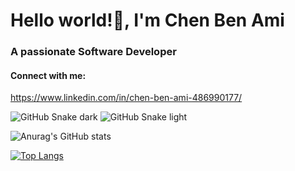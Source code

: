# Hello world!👋, I'm Chen Ben Ami

### A passionate Software Developer

#### Connect with me:

https://www.linkedin.com/in/chen-ben-ami-486990177/

![GitHub Snake dark](https://github.com/chenba12/chenba12/blob/output/github-snake-dark.svg#gh-dark-mode-only) 
![GitHub Snake light](https://github.com/chenba12/chenba12/blob/output/github-snake.svg#gh-light-mode-only) 

![Anurag's GitHub stats](https://github-readme-stats.vercel.app/api?username=chenba12&show_icons=true&hide_border=true&theme=transparent) 

[![Top Langs](https://github-readme-stats.vercel.app/api/top-langs/?username=chenba12&layout=compact&hide_border=true&theme=transparent)](https://github.com/anuraghazra/github-readme-stats)

<!--
**chenba12/chenba12** is a ✨ _special_ ✨ repository because its `README.md` (this file) appears on your GitHub profile.

Here are some ideas to get you started:

- 🔭 I’m currently working on ...
- 🌱 I’m currently learning ...
- 👯 I’m looking to collaborate on ...
- 🤔 I’m looking for help with ...
- 💬 Ask me about ...
- 📫 How to reach me: ...
- 😄 Pronouns: ...
- ⚡ Fun fact: ...
-->
